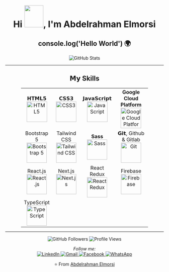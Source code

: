 <div style="text-align: center;">
    <h1>
        Hi <img src="https://i.pinimg.com/originals/28/02/00/28020003d4a493c78d8202ba6c35f179.gif" width="60" height="70">, I'm Abdelrahman Elmorsi
    </h1>
    <h2><b>console.log('Hello World') 🌍</b></h2>
</div>

<div style="text-align: center;">
    <img src="https://github-readme-stats.vercel.app/api?username=abdo-elmorsi&show_icons=true&title_color=00ffff&text_color=33ff33&bg_color=333333&icon_color=ffff4d" alt="GitHub Stats">
</div>

<hr>

<h2 style="text-align: center;">𝗠𝘆 Skills</h2>

<table style="margin: 0 auto; width: 80%; text-align: center;">
    <tbody>
        <tr>
            <td>
                <span>𝗛𝗧𝗠𝗟𝟱</span><br>
                <img height="65" src="https://cdn.svgporn.com/logos/html-5.svg" alt="HTML5">
            </td>
            <td>
                <span>𝗖𝗦𝗦𝟯</span><br>
                <img height="65" src="https://cdn.svgporn.com/logos/css-3.svg" alt="CSS3">
            </td>
            <td>
                <span>𝗝𝗮𝘃𝗮𝗦𝗰𝗿𝗶𝗽𝘁</span><br>
                <img height="65" src="https://cdn.svgporn.com/logos/javascript.svg" alt="JavaScript">
            </td>
            <td>
                <span><b>Google Cloud Platform</b></span><br>
                <img height="65" src="https://download.logo.wine/logo/Google_Cloud_Platform/Google_Cloud_Platform-Logo.wine.png" alt="Google Cloud Platform">
            </td>
        </tr>
        <tr>
            <td>
                <span>Bootstrap 5</span><br>
                <img height="64" src="https://www.brcline.com/wp-content/uploads/2016/01/bootstrap-logo.png" alt="Bootstrap 5">
            </td>
            <td>
                <span>Tailwind CSS</span><br>
                <img height="64" src="https://res.cloudinary.com/arcjet-media/image/upload/v1608734952/z8hzeszc9eb3sp3vp3qc.jpg" alt="Tailwind CSS">
            </td>
            <td>
                <span><b>Sass</b></span><br>
                <img height="64" src="https://www.pngkit.com/png/detail/377-3771972_sass.png" alt="Sass">
            </td>
            <td>
                <span>𝗚𝗶𝘁, Github & Gitlab</span><br>
                <img height="64" src="https://cdn.svgporn.com/logos/git-icon.svg" alt="Git">
            </td>
        </tr>
        <tr>
            <td>
                <span>React.js</span><br>
                <img height="64" src="https://brandslogos.com/wp-content/uploads/thumbs/react-logo-vector-1.svg" alt="React.js">
            </td>
            <td>
                <span>Next.js</span><br>
                <img height="64" src="https://cdn.svgporn.com/logos/nextjs.svg" alt="Next.js">
            </td>
            <td>
                <span>React Redux</span><br>
                <img height="64" src="https://brandslogos.com/wp-content/uploads/images/large/redux-logo-vector.svg" alt="React Redux">
            </td>
            <td>
                <span>Firebase</span><br>
                <img height="64" src="https://brandslogos.com/wp-content/uploads/images/large/firebase-logo.png" alt="Firebase">
            </td>
        </tr>
        <tr>
            <td>
                <span>TypeScript</span><br>
                <img height="64" src="https://w7.pngwing.com/pngs/616/528/png-transparent-angularjs-typescript-javascript-vue-js-others-blue-angle-text.png" alt="TypeScript">
            </td>
        </tr>
    </tbody>
</table>

<hr>

<div style="text-align: center;">
    <img src="https://img.shields.io/badge/dynamic/json?color=brightgreen&label=followers&query=followers&url=https%3A%2F%2Fapi.github.com%2Fusers%2Fabdo-elmorsi" alt="GitHub Followers">
    <img src="https://komarev.com/ghpvc/?username=abdo-elmorsi" alt="Profile Views">
</div>

<p style="text-align: center;">
    <i>Follow me:</i><br>
    <a href="https://www.linkedin.com/in/abdelrahman-a-morsi-163263205/" target="_blank">
        <img src="https://img.shields.io/badge/LinkedIn-%230077B5.svg?&style=flat-square&logo=linkedin&logoColor=white" alt="LinkedIn">
    </a>
    <a href="mailto:abdelrahmandiv@gmail.com">
        <img src="https://img.shields.io/badge/Gmail-red.svg?&logo=gmail&logoColor=white" alt="Gmail">
    </a>
    <a href="https://www.facebook.com/profile.php?id=100011155869257" target="_blank">
        <img src="https://img.shields.io/badge/Facebook-%231877F2.svg?&style=flat-square&logo=facebook&logoColor=white" alt="Facebook">
    </a>
    <a href="https://api.whatsapp.com/send?phone=201019084872&text=السلام عليكم">
        <img src="https://img.shields.io/badge/-Whatsapp-4CA143?style=flat-square&labelColor=4CA143&logo=whatsapp&logoColor=white" alt="WhatsApp">
    </a>
</p>

<p style="text-align: center;">⭐ From <a href="https://elmorsi.vercel.app/">Abdelrahman Elmorsi</a></p>
